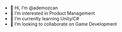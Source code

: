 - 👋 Hi, I’m @ademozcan
- 👀 I’m interested in Product Management
- 🌱 I’m currently learning Unity/C#
- 💞️ I’m looking to collaborate on Game Development
